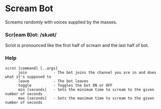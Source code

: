 # Scream Bot
Screams randomly with voices supplied by the masses.

### Scr(eam B)ot: /skɹɑt/
Scrot is pronounced like the first half of scream and the last half of bot. 


### Help
```
scrot [command] [..args]
      join            - The bot joins the channel you are in and does what it's supposed to
      leave           - The bot leaves
      toggle          - Toggles the bot ON or OFF
      min [seconds]   - Sets the minimum time to scream to the given number of seconds
      max [seconds]   - Sets the maximum time to scream to the given number of seconds
```